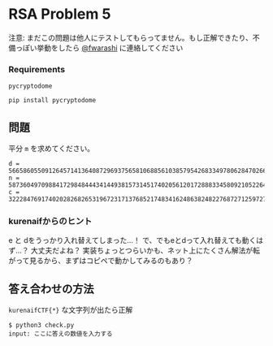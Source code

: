 # RSA Problem 5

注意: まだこの問題は他人にテストしてもらってません。もし正解できたり、不備っぽい挙動をしたら [@fwarashi](https://twitter.com/fwarashi) に連絡してください

### Requirements

`pycryptodome`

```
pip install pycryptodome
```

## 問題

平分 `m` を求めてください。

```
d = 56658605509126457141364087296937565810688561038579542683349780628470266242143892038528745696575277888192956641737736885206964957096385806290280763559697043655988857306740666159586148036178450329394441741640947378552351063820976721476927890386422413529395720409510260792608684359188481781533729146136897710061
n = 58736049709884172984844434144938157314517402056120172888334580921052264871547351134739969528420503258342877502785213136517139274820212995884954876224232561358358560336293404660132208004500133968406011062267242957961900642278399580585177653098147589589851322998762079455467217091112652426389063999654368986299
c = 32228476917402028268265319672317137685217483416248638248227687271259727545255590046880100714319048601537972188115755828074478218612339739154426160401604421557281018625247374392703849883879974867329324340087449775408778759045332082111525236469057034308915301624522993079851231099003107183333843850638711676710
```

### kurenaifからのヒント

e と dをうっかり入れ替えてしまった…！
で、でもeとdって入れ替えても動くはず…？ 大丈夫だよね？
実装ちょっとつらいかも、ネット上にたくさん解法が転がって見るから、まずはコピペで動かしてみるのもあり？

## 答え合わせの方法

`kurenaifCTF{*}` な文字列が出たら正解

```
$ python3 check.py
input: ここに答えの数値を入力する
```


